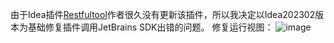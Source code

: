 由于Idea插件[Restfultool](https://github.com/ZhangYuanSheng1217/RestfulTool)作者很久没有更新该插件，所以我决定以Idea202302版本为基础修复插件调用JetBrains SDK出错的问题。
修复运行视图：
![image](https://github.com/user-attachments/assets/384e3a0d-6ecd-499c-a066-06876bf71f5a)

